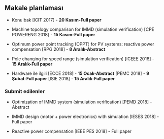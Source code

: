 ## Makale planlaması

* Konu bak
[ICIT 2017] - **20 Kasım-Full paper**

* Machine topology comparison for IMMD (simulation verification)
[CPE POWERENG 2018] - **15 Kasım-Full paper**

* Optimum power point tracking (OPPT) for PV systems: reactive power compensation
[RPG 2018] - **8 Aralık-Abstract**

* Pole changing for speed range (simulation verification)
[ICEEE 2018] - **15 Aralık-Full paper**

* Hardware ile ilgili
[ECCE 2018] - **15 Ocak-Abstract**
[PEMC 2018] - **9 Şubat-Full paper**
[ISIE 2018] - **15 Aralık-Full paper**

### Submit edilenler
* Optimization of IMMD system (simulation verification)
[PEMD 2018] - Abstract

* IMMD design (motor + power electronics) with simulation
[IESES 2018] - Full paper

* Reactive power compensation
[IEEE PES 2018] - Full paper
